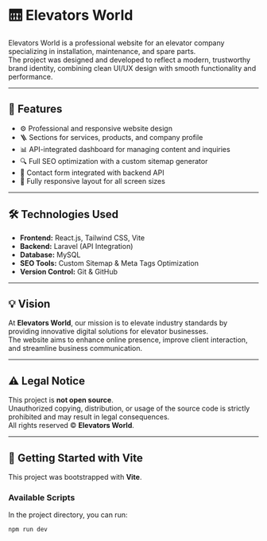 # 🛗 Elevators World

Elevators World is a professional website for an elevator company specializing in installation, maintenance, and spare parts.  
The project was designed and developed to reflect a modern, trustworthy brand identity, combining clean UI/UX design with smooth functionality and performance.

---

## 🚀 Features
- ⚙️ Professional and responsive website design  
- 🪜 Sections for services, products, and company profile  
- 📊 API-integrated dashboard for managing content and inquiries  
- 🔍 Full SEO optimization with a custom sitemap generator  
- 📧 Contact form integrated with backend API  
- 📱 Fully responsive layout for all screen sizes  

---

## 🛠️ Technologies Used
- **Frontend:** React.js, Tailwind CSS, Vite  
- **Backend:** Laravel (API Integration)  
- **Database:** MySQL  
- **SEO Tools:** Custom Sitemap & Meta Tags Optimization  
- **Version Control:** Git & GitHub  

---

## 💡 Vision
At **Elevators World**, our mission is to elevate industry standards by providing innovative digital solutions for elevator businesses.  
The website aims to enhance online presence, improve client interaction, and streamline business communication.

---

## ⚠️ Legal Notice
This project is **not open source**.  
Unauthorized copying, distribution, or usage of the source code is strictly prohibited and may result in legal consequences.  
All rights reserved © **Elevators World**.

---

## 🧩 Getting Started with Vite
This project was bootstrapped with **Vite**.

### Available Scripts
In the project directory, you can run:

```bash
npm run dev
